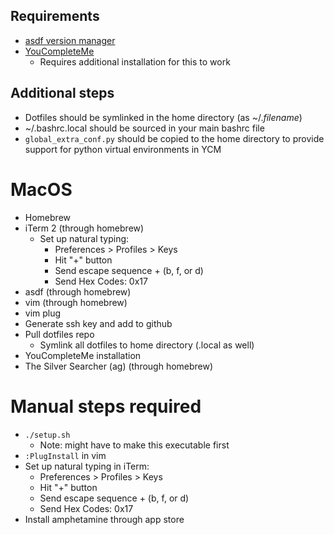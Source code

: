 ## Requirements

- [asdf version manager](https://github.com/asdf-vm/asdf)
- [YouCompleteMe](https://github.com/ycm-core/YouCompleteMe)
  - Requires additional installation for this to work

## Additional steps
- Dotfiles should be symlinked in the home directory (as ~/._filename_)
- ~/.bashrc.local should be sourced in your main bashrc file
- `global_extra_conf.py` should be copied to the home directory to provide
  support for python virtual environments in YCM


# MacOS
- Homebrew
- iTerm 2 (through homebrew)
  - Set up natural typing:
    - Preferences > Profiles > Keys
    - Hit "+" button
    - Send escape sequence + (b, f, or d)
    - Send Hex Codes: 0x17
- asdf (through homebrew)
- vim (through homebrew)
- vim plug
- Generate ssh key and add to github
- Pull dotfiles repo
  - Symlink all dotfiles to home directory (.local as well)
- YouCompleteMe installation
- The Silver Searcher (ag) (through homebrew)

# Manual steps required
- `./setup.sh`
  - Note: might have to make this executable first
- `:PlugInstall` in vim
- Set up natural typing in iTerm:
    - Preferences > Profiles > Keys
    - Hit "+" button
    - Send escape sequence + (b, f, or d)
    - Send Hex Codes: 0x17
- Install amphetamine through app store

